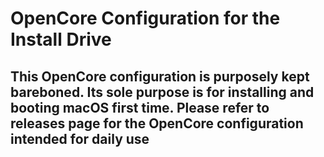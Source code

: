 # OpenCore Configuration for the Install Drive

## This OpenCore configuration is purposely kept bareboned. Its sole purpose is for installing and booting macOS first time. Please refer to releases page for the OpenCore configuration intended for daily use
